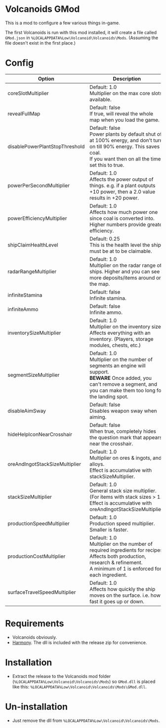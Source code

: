 ﻿# Volcanoids GMod
This is a mod to configure a few various things in-game.

The first Volcanoids is run with this mod installed, it will create a file called `GMod.json` in `%LOCALAPPDATA%Low\Volcanoid\Volcanoids\Mods`. (Assuming the file doesn't exist in the first place.)

# Config
Option | Description
--- | ---
coreSlotMultiplier | Default: 1.0<br>Multiplier on the max core slots available.
revealFullMap | Default: false<br>If true, will reveal the whole map when you load the game.
disablePowerPlantStopThreshold | Default: false<br>Power plants by default shut off at 100% energy, and don't turn on till 90% energy. This saves coal.<br>If you want then on all the time, set this to true.
powerPerSecondMultiplier | Default: 1.0<br>Affects the power output of things. e.g. if a plant outputs +10 power, then a 2.0 value results in +20 power.
powerEfficiencyMultiplier | Default: 1.0<br>Affects how much power one since coal is converted into. Higher numbers provide greater efficiency.
shipClaimHealthLevel | Default: 0.25<br>This is the health level the ship must be at to be claimable.
radarRangeMultiplier | Default: 1.0<br>Multiplier on the radar range of ships. Higher and you can see more deposits/items around on the map.
infiniteStamina | Default: false<br>Infinite stamina.
infiniteAmmo | Default: false<br>Infinite ammo.
inventorySizeMultiplier | Default: 1.0<br>Multiplier on the inventory size. Affects everything with an inventory. (Players, storage modules, chests, etc.)
segmentSizeMultiplier | Default: 1.0<br>Multiplier on the number of segments an engine will support.<br>**BEWARE** Once added, you can't remove a segment, and you can make them too long for the landing spot.
disableAimSway | Default: false<br>Disables weapon sway when aiming.
hideHelpIconNearCrosshair | Default: false<br>When true, completely hides the question mark that appears near the crosshair.
oreAndIngotStackSizeMultiplier | Default: 1.0<br>Multiplier on ores & ingots, and alloys.<br>Effect is accumulative with stackSizeMultiplier.
stackSizeMultiplier | Default: 1.0<br>General stack size multiplier. (For items with stack sizes > 1.)<br>Effect is accumulative with oreAndIngotStackSizeMultiplier.
productionSpeedMultiplier | Default: 1.0<br>Production speed multiplier. Smaller is faster.
productionCostMultiplier | Default: 1.0<br>Multiplier on the number of required ingredients for recipes. Affects both production, research & refinement.<br>A minimum of 1 is enforced for each ingredient.
surfaceTravelSpeedMultiplier | Default: 1.0<br>Affects how quickly the ship moves on the surface. i.e. how fast it goes up or down.

# Requirements
- Volcanoids obviously.
- [Harmony](https://github.com/pardeike/Harmony). The dll is included with the release zip for convenience.

# Installation
- Extract the release to the Volcanoids mod folder (`%LOCALAPPDATA%Low\Volcanoid\Volcanoids\Mods`) so `GMod.dll` is placed like this: `%LOCALAPPDATA%Low\Volcanoid\Volcanoids\Mods\GMod.dll`.

# Un-installation
- Just remove the dll from `%LOCALAPPDATA%Low\Volcanoid\Volcanoids\Mods`.
